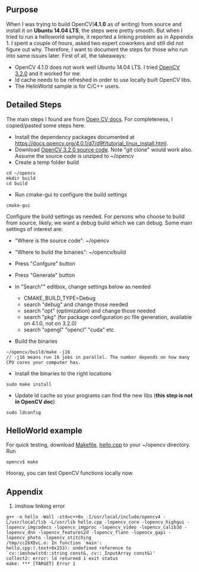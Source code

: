 ## Purpose
When I was trying to build OpenCV(**4.1.0** as of writing) from source and install it on **Ubuntu 14.04 LTS**, the steps were pretty smooth. But when I tried to run a helloworld sample, it reported a linking problem as in Appendix 1. I spent a couple of hours, asked two expert coworkers and still did not figure out why. Therefore, I want to document the steps for those who run into same issues later. First of all, the takeaways:

* OpenCV 4.1.0 does not work well Ubuntu 14.04 LTS. I tried [OpenCV 3.2.0](https://github.com/opencv/opencv/releases/tag/3.2.0) and it worked for me.
* ld cache needs to be refreshed in order to use locally built OpenCV libs.
* The HelloWorld sample is for C/C++ users.

## Detailed Steps
The main steps I found are from [Open CV docs](https://docs.opencv.org/4.0.1/d7/d9f/tutorial_linux_install.html). For completeness, I copied/pasted some steps here.
* Install the dependency packages documented at https://docs.opencv.org/4.0.1/d7/d9f/tutorial_linux_install.html.
* Download [OpenCV 3.2.0 source code](https://github.com/opencv/opencv/archive/3.2.0.zip). Note "git clone" would work also. Assume the source code is unziped to ~/opencv
* Create a temp folder build
```
cd ~/opencv
mkdir build
cd build
```
* Run cmake-gui to configure the build settings
```
cmake-gui
```
Configure the build settings as needed. For persons who choose to build from source, likely, we want a debug build which we can debug. Some main settings of interest are:
* "Where is the source code": ~/opencv
* "Where to build the binaries": ~/opencv/build
* Press "Confgure" button
* Press "Generate" button
* In "Search"" editbox, change settings below as needed
  * CMAKE_BUILD_TYPE=Debug
  * search "debug" and change those needed
  * search "opt" (optimization) and change those needed
  * search "pkg" (for package configuration pc file generation, available on 4.1.0, not on 3.2.0)
  * search "opengl" "opencl" "cuda" etc

* Build the binaries
```
~/opencv/build/make -j16
// -j16 means run 16 jobs in parallel. The number depends on how many CPU cores your computer has.
```

* Install the binaries to the right locations
```
sudo make install
```

* Update ld cache so your programs can find the new libs (**this step is not in OpenCV doc**)
```
sudo ldconfig
```

## HelloWorld example
For quick testing, download [Makefile](https://github.com/ShaobinTao/ShaobinTao.github.io/blob/master/OpenCV/Makefile), [hello.cpp](https://github.com/ShaobinTao/ShaobinTao.github.io/blob/master/OpenCV/hello.cpp) to your ~/opencv directory. Run
```
opencv$ make
```
Hooray, you can test OpenCV functions locally now.


## Appendix
1. imshow linking error 
```
g++ -o hello -Wall -std=c++0x -I/usr/local/include/opencv4 -L/usr/local/lib -L/usr/lib hello.cpp -lopencv_core -lopencv_highgui -lopencv_imgcodecs -lopencv_imgproc -lopencv_video -lopencv_calib3d -lopencv_dnn -lopencv_features2d -lopencv_flann -lopencv_gapi -lopencv_photo -lopencv_stitching
/tmp/cc2bXDvL.o: In function `main':
hello.cpp:(.text+0x153): undefined reference to `cv::imshow(std::string const&, cv::_InputArray const&)'
collect2: error: ld returned 1 exit status
make: *** [TARGET] Error 1
```

